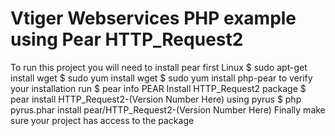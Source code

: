 # Vtiger Webservices PHP example using Pear HTTP_Request2
To run this project you will need to install pear first
Linux
$ sudo apt-get install wget
$ sudo yum install wget
$ sudo yum install php-pear
to verify your installation run
$ pear info PEAR
Install HTTP_Request2 package
$ pear install HTTP_Request2-(Version Number Here)
using pyrus
$ php pyrus.phar install pear/HTTP_Request2-(Version Number Here)
Finally make sure your project has access to the package 
